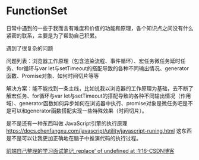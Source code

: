 # FunctionSet
日常中遇到的一些于我而言有难度和价值的功能和原理，各个知识点之间没有什么紧密的联系，主要是为了帮助自己积累。



遇到了很复杂的问题

问题列表：浏览器工作原理（包含渲染流程、事件循环）、宏任务微任务延时任务、for循环与var let与setTimeout的搭配导致的各种不同输出情况、generator函数、Promise对象、如何时间切片等等

解决方案：能不能找到一条主线，比如说我以浏览器的工作原理为基础，去不断了解宏任务、for循环与var let与setTimeout的搭配导致的各种不同输出情况（作用域）、generator函数如何异步如何在浏览器中执行、promise对象是微任务吧是不是可以和generator函数搭配实现一些特殊效果（时间切片）。

是不是还有一种东西叫做 JavaScript引擎的执行原理 https://docs.chenfangxu.com/javascript/utility/javascript-runing.html 这东西是不是可以让我更加正确地在脑子中推演代码的执行过程。







[前端自己整理的学习面试笔记_replace' of undefined at :1:16-CSDN博客](https://blog.csdn.net/a240437337/article/details/135904741)



